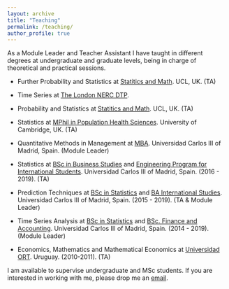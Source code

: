 ```yaml
---
layout: archive
title: "Teaching"
permalink: /teaching/
author_profile: true
---
```


As a Module Leader and Teacher Assistant I have taught in different degrees at undergraduate and graduate levels, being in charge of theoretical and practical sessions.

- Further Probability and Statistics at [Statitics and Math]([https://www.ucl.ac.uk/statistics/current-students/modules-statistical-science-students-other-departments/stat0005-probability-and#:~:text=Module%20description,and%20methods%20in%20statistical%20estimation](https://www.ucl.ac.uk/statistics/current-students/modules-statistical-science-students-other-departments/stat0003-further-probability).). UCL, UK. (TA)

- Time Series at [The London NERC DTP](https://london-nerc-dtp.org/). 

- Probability and Statistics at [Statitics and Math](https://www.ucl.ac.uk/statistics/current-students/modules-statistical-science-students-other-departments/stat0005-probability-and#:~:text=Module%20description,and%20methods%20in%20statistical%20estimation.). UCL, UK. (TA)

- Statistics at [MPhil in Population Health Sciences](https://www.phs.masters.cam.ac.uk/). University of Cambridge, UK. (TA)

- Quantitative Methods in Management at [MBA](https://www.uc3m.es/master/mba). Universidad Carlos III of Madrid, Spain. (Module Leader)

- Statistics at [BSc in Business Studies](https://www.uc3m.es/bachelor-degree/business-administration) and [Engineering Program for International Students](https://www.uc3m.es/studies/international-students/bachelors-degrees). Universidad Carlos III of Madrid, Spain. (2016 - 2019). (TA)

- Prediction Techniques at [BSc in Statistics](https://www.uc3m.es/bachelor-degree/statistics-business) and [BA International Studies](https://www.uc3m.es/bachelor-degree/international-studies). Universidad Carlos III of Madrid, Spain. (2015 - 2019). (TA & Module Leader)

- Time Series Analysis at [BSc in Statistics](https://www.uc3m.es/bachelor-degree/statistics-business) and [BSc. Finance and Accounting](https://www.uc3m.es/bachelor-degree/finance-accounting). Universidad Carlos III of Madrid, Spain. (2014 - 2019). (Module Leader)

- Economics, Mathematics and Mathematical Economics at [Universidad ORT](https://www.ort.edu.uy/). Uruguay. (2010-2011). (TA)

I am available to supervise undergraduate and MSc students. If you are interested in working with me, please drop me an [email](mailto:n.hernandez@ucl.ac.uk).
